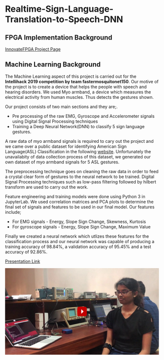 # Realtime-Sign-Language-Translation-to-Speech-DNN

## FPGA Implementation Background

[InnovateFPGA Project Page](http://www.innovatefpga.com/cgi-bin/innovate/teams.pl?Id=AP047)

## Machine Learning Background 

The Machine Learning aspect of this project is carried out for the **Intellihack 2019 competition by team fastermosquitonet150**. Our motive of the project is to create a device that helps the people with speech and hearing disorders. We used Myo armband, a device which measures the electrical activity from human muscles. Thus detects the gestures shown.

Our project consists of two main sections and they are;.
* Pre processing of the raw EMG, Gyroscope and Accelerometer signals using Digital Signal Processing techniques
* Training a Deep Neural Network(DNN) to classify 5 sign language gestures.

A raw data of myo armband signals is required to cary out the project and we came over a public dataset for identifying American Sign Language(ASL)  Classification in the following [website](https://data.mendeley.com/datasets/wgswcr8z24/2). Unfortunately the unavailabity of data collection process of this dataset, we generated our own dataset of myo armband signals for 5 ASL gestures. 

The preprocessing technique goes on cleaning the raw data in order to feed a crystal clear form of gestures to the neural network to be trained. Digital Signal Processing techniques such as low-pass filtering followed by hilbert transform are used to carry out the work.

Feature engineering and training models were done using Python 3 in JupyterLab. We used correlation matrices and PCA plots to determine the final set of signals and features to be used in our final model. 
Our features include;
* For EMG signals - Energy, Slope Sign Change, Skewness, Kurtosis
* For gyroscope signals - Energy, Slope Sign Change, Maximum Value

Finally we created a neural network which utlizes these features for the classification process and our neural network was capable of producing a training accuracy of 98.84%, a validation accuracy of 95.45% and a test accuracy of 92.86%.


[Presentation Link](https://go.the-ai.team/x04DZX)

[![Project demonstration video](https://github.com/KithminiHerath/Realtime-Sign-Language-Translation-to-Speech-DNN/blob/master/maxresdefault-4.jpg?raw=true)](https://youtu.be/jygNk3SqnJ8)

